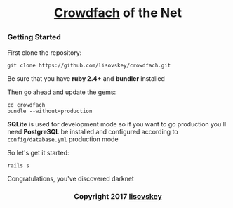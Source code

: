 # <p align="center">[Crowdfach](https://crowdfach.herokuapp.com) of the Net
### Getting Started
First clone the repository:
```
git clone https://github.com/lisovskey/crowdfach.git
```
Be sure that you have **ruby 2.4+** and **bundler** installed

Then go ahead and update the gems:
```
cd crowdfach
bundle --without=production
```
**SQLite** is used for development mode so if you want to go production you'll need **PostgreSQL** be installed and configured according to `config/database.yml` production mode

So let's get it started:
```
rails s
```
Congratulations, you've discovered darknet
### <p align="center">Copyright 2017 [lisovskey](https://vk.com/lisovskey)
